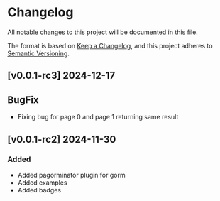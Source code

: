 # Changelog

All notable changes to this project will be documented in this file.

The format is based on [Keep a Changelog](https://keepachangelog.com/en/1.1.0/),
and this project adheres to [Semantic Versioning](https://semver.org/spec/v2.0.0.html).

## [v0.0.1-rc3] 2024-12-17

## BugFix

- Fixing bug for page 0 and page 1 returning same result

## [v0.0.1-rc2] 2024-11-30

### Added

- Added pagorminator plugin for gorm
- Added examples
- Added badges